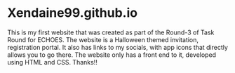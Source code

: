 # Xendaine99.github.io
This is my first website that was created as part of the Round-3 of Task Round for ECHOES.
The website is a Halloween themed invitation, registration portal.
It also has links to my socials, with app icons that directly allows you to go there.
The website only has a front end to it, developed using HTML and CSS.
Thanks!!
